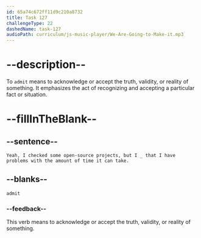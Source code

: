 ```yaml
---
id: 65a74c672ff11d9c210a8732
title: Task 127
challengeType: 22
dashedName: task-127
audioPath: curriculum/js-music-player/We-Are-Going-to-Make-it.mp3
---
```


<!--
AUDIO REFERENCE:
Tom: Yeah. I checked some open-source projects, but I admit that I have problems with the amount of time it can take.
-->

# --description--

To `admit` means to acknowledge or accept the truth, validity, or reality of something. It emphasizes the act of recognizing and accepting a particular fact or situation.

# --fillInTheBlank--

## --sentence--

`Yeah, I checked some open-source projects, but I _ that I have problems with the amount of time it can take.`

## --blanks--

`admit`

### --feedback--

This verb means to acknowledge or accept the truth, validity, or reality of something.
